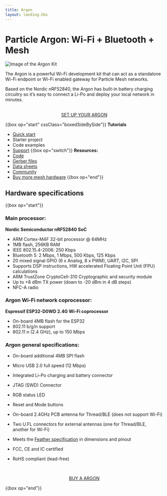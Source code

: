 ```yaml
---
title: Argon
layout: landing.hbs
---
```


# Particle Argon: Wi-Fi + Bluetooth + Mesh
![Image of the Argon Kit](/assets/images/argon-kit-looped-antenna-docs-crop.jpg)

The Argon is a powerful Wi-Fi development kit that can act as a standalone Wi-Fi endpoint or Wi-Fi enabled gateway for Particle Mesh networks.

Based on the Nordic nRF52840, the Argon has built-in battery charging circuitry so it’s easy to connect a Li-Po and deploy your local network in minutes.

<div  align="center">
<br />
<a href="https://setup.particle.io/"  target="_blank" class="button">SET UP YOUR ARGON</a>
</div>

{{box op="start" cssClass="boxedSideBySide"}}
**Tutorials**
- [Quick start](/quickstart/argon/)
- Starter project
- Code examples
- [Support](/support/support-and-fulfillment/menu-base/)
{{box op="switch"}}
**Resources:**
- [Code](https://github.com/particle-iot/argon)
- [Gerber files](https://github.com/particle-iot/argon)
- [Data sheets](https://github.com/particle-iot/argon)
- [Community](https://community.particle.io/c/mesh)
- [Buy more mesh hardware](https://store.particle.io/collections/mesh)
{{box op="end"}}

## Hardware specifications

{{box op="start"}}
### Main processor:

**Nordic Semiconductor nRF52840 SoC**
  - ARM Cortex-M4F 32-bit processor @ 64MHz
  - 1MB flash, 256KB RAM
  - IEEE 802.15.4-2006: 250 Kbps
  - Bluetooth 5: 2 Mbps, 1 Mbps, 500 Kbps, 125 Kbps
  - 20 mixed signal GPIO (6 x Analog, 8 x PWM), UART, I2C, SPI
  - Supports DSP instructions, HW accelerated Floating Point Unit (FPU) calculations
  - ARM TrustZone CryptoCell-310 Cryptographic and security module
  - Up to +8 dBm TX power (down to -20 dBm in 4 dB steps)
  - NFC-A radio



### Argon Wi-Fi network coprocessor:

**Espressif ESP32-D0WD 2.4G Wi-Fi coprocessor**
  - On-board 4MB flash for the ESP32
  - 802.11 b/g/n support
  - 802.11 n (2.4 GHz), up to 150 Mbps


### Argon general specifications:
- On-board additional 4MB SPI flash
- Micro USB 2.0 full speed (12 Mbps)
- Integrated Li-Po charging and battery connector
- JTAG (SWD) Connector
- RGB status LED
- Reset and Mode buttons
- On-board 2.4GHz PCB antenna for Thread/BLE (does not support Wi-Fi)
- Two U.FL connectors for external antennas (one for Thread/BLE, another for Wi-Fi)

- Meets the [Feather specification](https://learn.adafruit.com/adafruit-feather/feather-specification) in dimensions and pinout
- FCC, CE and IC certified
- RoHS compliant (lead-free)

<div align="center">
<br />

<a href="https://store.particle.io/products/xenon" target="_blank" class="button">BUY A ARGON</a>
</div>

{{box op="end"}}
